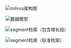 

![milvus架构图](https://cdn.jsdelivr.net/gh/SuperMarioYL/ImageHostingService@master/resources/blogs/20240626155944.png)

![数据模型](https://cdn.jsdelivr.net/gh/SuperMarioYL/ImageHostingService@master/resources/blogs/20240626160410.png)

![segment检索（包含增长段）](https://cdn.jsdelivr.net/gh/SuperMarioYL/ImageHostingService@master/resources/blogs/20240626160428.png)


![segment检索（标准检索）](https://cdn.jsdelivr.net/gh/SuperMarioYL/ImageHostingService@master/resources/blogs/20240620155830.png)
